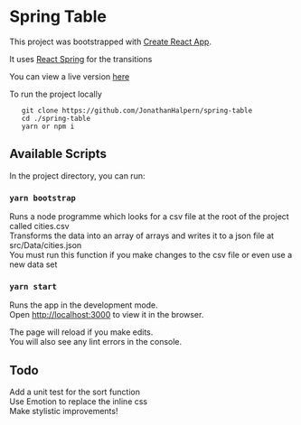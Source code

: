 # Spring Table

This project was bootstrapped with [Create React App](https://github.com/facebook/create-react-app).

It uses [React Spring](https://github.com/react-spring/react-spring) for the transitions

You can view a live version [here](https://spring-table.netlify.com/) 


To run the project locally

 ```
    git clone https://github.com/JonathanHalpern/spring-table
    cd ./spring-table
    yarn or npm i
 ```

## Available Scripts

In the project directory, you can run:

### `yarn bootstrap`

Runs a node programme which looks for a csv file at the root of the project called cities.csv<br>
Transforms the data into an array of arrays and writes it to a json file at src/Data/cities.json<br>
You must run this function if you make changes to the csv file or even use a new data set

### `yarn start`

Runs the app in the development mode.<br>
Open [http://localhost:3000](http://localhost:3000) to view it in the browser.

The page will reload if you make edits.<br>
You will also see any lint errors in the console.


## Todo

Add a unit test for the sort function<br>
Use Emotion to replace the inline css<br>
Make stylistic improvements!

